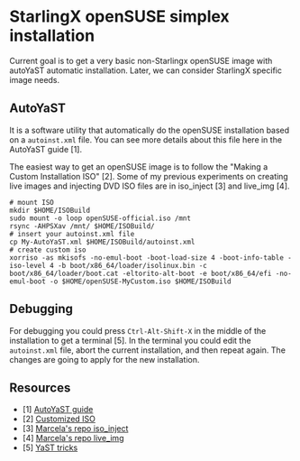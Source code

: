 # StarlingX openSUSE simplex installation

Current goal is to get a very basic non-Starlingx openSUSE image with autoYaST automatic installation. Later, we can consider StarlingX specific image needs.

## AutoYaST
It is a software utility that automatically do the openSUSE installation based on a `autoinst.xml` file. You can see more details about this file here in the AutoYaST guide [1].

The easiest way to get an openSUSE image is to follow the "Making a Custom Installation ISO" [2]. Some of my previous experiments on creating live images and injecting DVD ISO files are in iso_inject [3] and live_img [4].

```
# mount ISO
mkdir $HOME/ISOBuild
sudo mount -o loop openSUSE-official.iso /mnt
rsync -AHPSXav /mnt/ $HOME/ISOBuild/
# insert your autoinst.xml file
cp My-AutoYaST.xml $HOME/ISOBuild/autoinst.xml
# create custom iso
xorriso -as mkisofs -no-emul-boot -boot-load-size 4 -boot-info-table -iso-level 4 -b boot/x86_64/loader/isolinux.bin -c boot/x86_64/loader/boot.cat -eltorito-alt-boot -e boot/x86_64/efi -no-emul-boot -o $HOME/openSUSE-MyCustom.iso $HOME/ISOBuild
```

## Debugging
For debugging you could press `Ctrl-Alt-Shift-X` in the middle of the installation to get a terminal [5]. In the terminal you could edit the `autoinst.xml` file, abort the current installation, and then repeat again. The changes are going to apply for the new installation.

## Resources
- [1] [AutoYaST guide](https://documentation.suse.com/sles/11-SP4/html/SLES-all/book-autoyast.html)
- [2] [Customized ISO](https://en.opensuse.org/SDB:Creating_customized_installation_source)
- [3] [Marcela's repo iso_inject](https://github.com/marcelarosalesj/iso_inject/)
- [4] [Marcela's repo live_img](https://github.com/marcelarosalesj/live_img)
- [5] [YaST tricks](https://en.opensuse.org/SDB:YaST_tricks)

